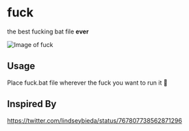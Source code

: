 # fuck

the best fucking bat file __ever__

![Image of fuck](https://i.imgur.com/KaRXoMu.png "Fuck in a terminal")

## Usage
Place fuck.bat file wherever the fuck you want to run it :fu:

## Inspired By

https://twitter.com/lindseybieda/status/767807738562871296
